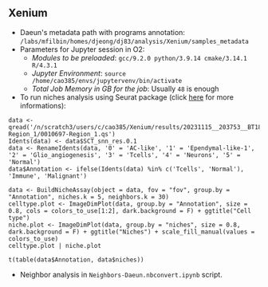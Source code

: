 ## Xenium 

- Daeun's metadata path with programs annotation: `/labs/mfilbin/homes/djeong/dj83/analysis/Xenium/samples_metadata`
- Parameters for Jupyter session in O2:
  * *Modules to be preloaded*: `gcc/9.2.0 python/3.9.14 cmake/3.14.1 R/4.3.1`
  * *Jupyter Environment*: `source /home/cao385/envs/jupytervenv/bin/activate`
  * *Total Job Memory in GB for the job*: Usually `48` is enough
- To run niches analysis using Seurat package (click [here](https://satijalab.org/seurat/articles/seurat5_spatial_vignette_2#mouse-brain-10x-genomics-xenium-in-situ:) for more informations):
```
data <- qread('/n/scratch3/users/c/cao385/Xenium/results/20231115__203753__BT1873_BT1733/0010697-Region_1/0010697-Region_1.qs')
Idents(data) <- data$SCT_snn_res.0.1
data <- RenameIdents(data, '0' = 'AC-like', '1' = 'Ependymal-like-1', '2' = 'Glio_angiogenesis', '3' = 'Tcells', '4' = 'Neurons', '5' = 'Normal')
data$Annotation <- ifelse(Idents(data) %in% c('Tcells', 'Normal'), 'Immune', 'Malignant')

data <- BuildNicheAssay(object = data, fov = "fov", group.by = "Annotation", niches.k = 5, neighbors.k = 30)
celltype.plot <- ImageDimPlot(data, group.by = "Annotation", size = 0.8, cols = colors_to_use[1:2], dark.background = F) + ggtitle("Cell type")
niche.plot <- ImageDimPlot(data, group.by = "niches", size = 0.8, dark.background = F) + ggtitle("Niches") + scale_fill_manual(values = colors_to_use)
celltype.plot | niche.plot

t(table(data$Annotation, data$niches))
```
- Neighbor analysis in `Neighbors-Daeun.nbconvert.ipynb` script.
